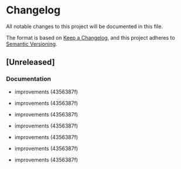 # Changelog

All notable changes to this project will be documented in this file.

The format is based on [Keep a Changelog](https://keepachangelog.com/en/1.0.0/),
and this project adheres to [Semantic Versioning](https://semver.org/spec/v2.0.0.html).

## [Unreleased]

### Documentation

- improvements (4356387f)

- improvements (4356387f)
- improvements (4356387f)
- improvements (4356387f)
- improvements (4356387f)
- improvements (4356387f)
- improvements (4356387f)
